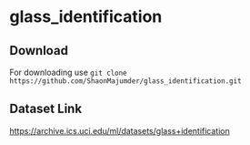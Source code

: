 # glass_identification 
## Download 
For downloading use 
       `git clone https://github.com/ShaonMajumder/glass_identification.git` 
## Dataset Link
https://archive.ics.uci.edu/ml/datasets/glass+identification